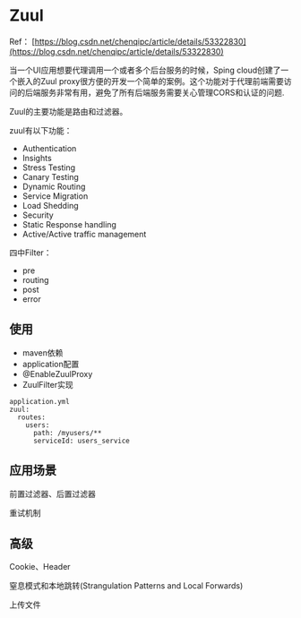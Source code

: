# Zuul

Ref： [https://blog.csdn.net/chenqipc/article/details/53322830](https://blog.csdn.net/chenqipc/article/details/53322830)

当一个UI应用想要代理调用一个或者多个后台服务的时候，Sping cloud创建了一个嵌入的Zuul proxy很方便的开发一个简单的案例。这个功能对于代理前端需要访问的后端服务非常有用，避免了所有后端服务需要关心管理CORS和认证的问题.

Zuul的主要功能是路由和过滤器。

zuul有以下功能：

* Authentication
* Insights
* Stress Testing
* Canary Testing
* Dynamic Routing
* Service Migration
* Load Shedding
* Security
* Static Response handling
* Active/Active traffic management

四中Filter：

* pre
* routing
* post
* error

## 使用

* maven依赖
* application配置
* @EnableZuulProxy
* ZuulFilter实现

```text
application.yml 
zuul: 
  routes: 
    users: 
      path: /myusers/** 
      serviceId: users_service
```

## 应用场景

前置过滤器、后置过滤器

重试机制

## 高级

Cookie、Header

窒息模式和本地跳转\(Strangulation Patterns and Local Forwards\)

上传文件

